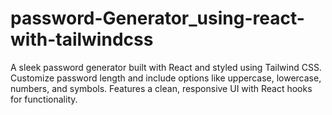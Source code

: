 # password-Generator_using-react-with-tailwindcss
A sleek password generator built with React and styled using Tailwind CSS. Customize password length and include options like uppercase, lowercase, numbers, and symbols. Features a clean, responsive UI with React hooks for functionality. 
